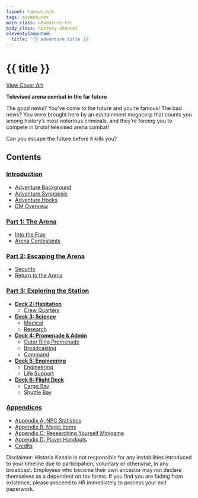 ```yaml
---
layout: layout.njk
tags: adventures
main_class: adventure-toc
body_class: history-channel
eleventyComputed:
  title: '{{ adventure.title }}'
---
```


# {{ title }}

<div class="adventure-toc__intro">

<a class="view-cover-art" href="/images/history-channel/cover@2490.webp">View Cover Art</a>

**Televised arena combat in the far future**

The good news? You’ve come to the future and you’re famous! The bad news? You were brought here by an edutainment megacorp that counts you among history’s most notorious criminals, and they’re forcing you to compete in brutal televised arena combat!

Can you escape the future before it kills you?

</div>

## Contents

<div class="adventure-toc__content">

### [Introduction](./introduction)

- [Adventure Background](./introduction/#adventure-background)
- [Adventure Synpopsis](./introduction/#adventure-synopsis)
- [Adventure Hooks](./introduction/#adventure-hooks)
- [DM Overview](./introduction/#dm-overview)

### [Part 1: The Arena](./part-1)

- [Into the Fray](./part-1/#into-the-fray)
- [Arena Contestants](./part-1/#arena-contestants)

### [Part 2: Escaping the Arena](./part-2)

- [Security](./part-2/#security)
- [Return to the Arena](./part-2/#return-to-the-arena)

### [Part 3: Exploring the Station](./part-3)

- [**Deck 2: Habitation**](./deck-2)
  - [Crew Quarters](./deck-2/#crew-quarters)
- [**Deck 3: Science**](./deck-3)
  - [Medical](./deck-3/#medical)
  - [Research](./deck-3/#research)
- [**Deck 4: Promenade & Admin**](./deck-4)
  - [Outer Ring Promenade](./deck-4/#outer-ring-promenade)
  - [Broadcasting](./deck-4/#broadcasting)
  - [Command](./deck-4/#command)
- [**Deck 5: Engineering**](./deck-5)
  - [Engineering](./deck-5/#engineering)
  - [Life Support](./deck-5/#life-support)
- [**Deck 6: Flight Deck**](./deck-6)
  - [Cargo Bay](./deck-6/#cargo-bay)
  - [Shuttle Bay](./deck-6/#shuttle-bay)

### [Appendices](./appendix-npcs)

- [Appendix A: NPC Statistics](./appendix-npcs)
- [Appendix B: Magic Items](./appendix-magic-items)
- [Appendix C: Researching Yourself Minigame](./appendix-wiki-game)
- [Appendix D: Player Handouts](./appendix-handouts)
- [Credits](./appendix-credits)

</div>

<div class="compendium-disclaimer">

Disclaimer: Historia Kanalo is not responsible for any instabilities introduced to your timeline due to participation, voluntary or otherwise, in any broadcast. Employees who become their own ancestor may not declare themselves as a dependent on tax forms. If you find you are fading from existence, please proceed to HR immediately to process your exit paperwork.

</div>
